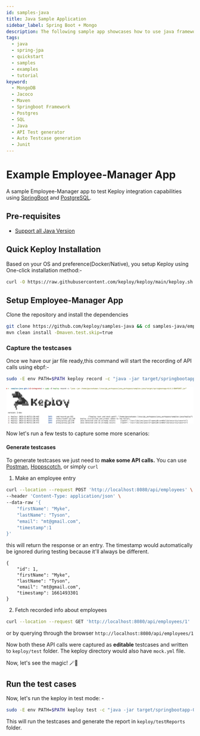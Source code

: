 ```yaml
---
id: samples-java
title: Java Sample Application
sidebar_label: Spring Boot + Mongo
description: The following sample app showcases how to use java framework and the Keploy Platform.
tags:
  - java
  - spring-jpa
  - quickstart
  - samples
  - examples
  - tutorial
keyword:
  - MongoDB
  - Jacoco
  - Maven
  - Springboot Framework
  - Postgres
  - SQL
  - Java
  - API Test generator
  - Auto Testcase generation
  - Junit
---
```


# Example Employee-Manager App

A sample Employee-Manager app to test Keploy integration capabilities using [SpringBoot](https://spring.io) and [PostgreSQL](https://www.postgresql.org/).

## Pre-requisites

- [Support all Java Version](https://docs.spring.io/spring-boot/docs/current/reference/html/getting-started.html#getting-started.installing)

## Quick Keploy Installation

Based on your OS and preference(Docker/Native), you setup Keploy using One-click installation method:-

```sh
curl -O https://raw.githubusercontent.com/keploy/keploy/main/keploy.sh && source keploy.sh
```

## Setup Employee-Manager App

Clone the repository and install the dependencies

```bash
git clone https://github.com/keploy/samples-java && cd samples-java/employee-manager
mvn clean install -Dmaven.test.skip=true
```

### Capture the testcases

Once we have our jar file ready,this command will start the recording of API calls using ebpf:-

```bash
sudo -E env PATH=$PATH keploy record -c "java -jar target/springbootapp-0.0.1-SNAPSHOT.jar"
```

![Testcases](https://github.com/keploy/samples-java/blob/main/employee-manager/img/test-cases.png?raw=true)

Now let's run a few tests to capture some more scenarios:

#### Generate testcases

To generate testcases we just need to **make some API calls.** You can use [Postman](https://www.postman.com/), [Hoppscotch](https://hoppscotch.io/), or simply `curl`

1. Make an employee entry

```bash
curl --location --request POST 'http://localhost:8080/api/employees' \
--header 'Content-Type: application/json' \
--data-raw '{
    "firstName": "Myke",
    "lastName": "Tyson",
    "email": "mt@gmail.com",
    "timestamp":1
}'
```

this will return the response or an entry. The timestamp would automatically be ignored during testing because it'll always be different.

```
{
    "id": 1,
    "firstName": "Myke",
    "lastName": "Tyson",
    "email": "mt@gmail.com",
    "timestamp": 1661493301
}
```

2. Fetch recorded info about employees

```bash
curl --location --request GET 'http://localhost:8080/api/employees/1'
```

or by querying through the browser `http://localhost:8080/api/employees/1`

Now both these API calls were captured as **editable** testcases and written to `keploy/test` folder. The keploy directory would also have `mock.yml` file.

Now, let's see the magic! 🪄💫

## Run the test cases

Now, let's run the keploy in test mode: -

```bash
sudo -E env PATH=$PATH keploy test -c "java -jar target/springbootapp-0.0.1-SNAPSHOT.jar" --delay 10
```

This will run the testcases and generate the report in `keploy/testReports` folder.
